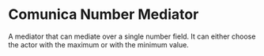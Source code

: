 # Comunica Number Mediator

A mediator that can mediate over a single number field.
It can either choose the actor with the maximum or with the minimum value.
